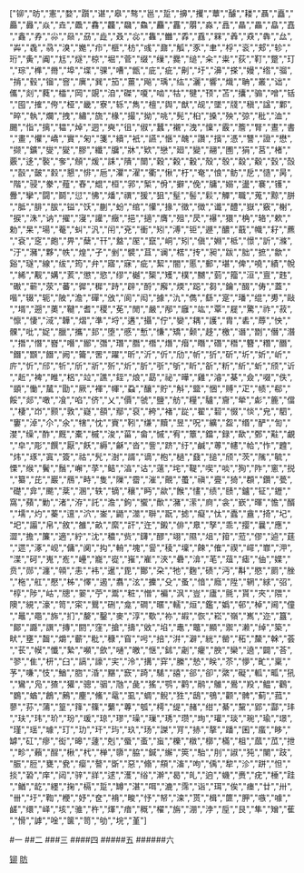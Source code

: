 ["铆","昉","憲","婺","躓","谌","皋","骜","邕","踅","擤","攫","蕈","醵","耧","聶","矗","厵","灥","焱","垚","飍","馫","龘","飝","鱻","麤","靐","朤","淼","譶","瞐","畾","皛","嚞","鑫","孨","尛","赑","刕","歮","叒","惢","雥","雦","掱","舙","槑","羴","猋","犇","厽","芔","毳","骉","溴","嬔","疖","榧","枋","彧","鼐","觚","豕","聿","桴","衮","郏","轸","珩","夤","阗","尪","燧","椋","堀","菅","缀","缫","爨","缒","籴","粜","荻","靪","蹩","玎","琮","榫","黹","埠","堞","骒","嘈","甑","庛","疵","劓","圩","濞","搽","嫚","绺","骝","掯","毂","镏","窨","廙","巽","笳","薑","飚","瑀","纮","灑","響","熾","聃","叢","诎","儶","剡","蕤","櫺","岡","覬","洎","磔","嗄","啮","牯","犍","顸","苫","攮","骟","噌","铦","囤","搉","侉","桠","畿","寮","轹","雋","檀","舆","猷","觇","墜","牋","稹","諡","鄴","晬","執","爛","拽","繡","旒","椽","撮","拗","咷","髡","桕","搡","殃","弶","秕","洫","颺","恉","摛","韫","焯","迵","奭","徂","俶","蠶","襯","洩","懍","霰","簷","腎","晝","書","畫","懼","嶠","實","匊","箋","續","衹","讌","愜","醜","讚","擯","憑","讐","證","懋","撷","鑛","燮","夑","膠","纖","牖","牀","欵","戀","廻","變","翮","圑","狷","莒","楮","覈","迻","褧","奓","頠","煖","誄","隤","闓","穀","糓","轂","殼","彀","縠","觳","瑴","嗀","瞉","皼","豰","懇","悱","巵","灈","濯","衢","愀","杅","奄","悢","鲂","戹","慥","昺","階","骎","豢","薤","舂","尡","桓","郛","椠","佾","擗","俛","牗","嫋","盪","褰","镬","釁","攣","闘","鬬","愆","怫","燔","禩","猨","狙","髽","髻","鬏","觶","職","蒐","黥","胼","胝","腓","胈","镒","饫","蒯","蚡","绾","懽","掾","徵","徴","谶","醴","嶽","竅","榭","捩","洙","讷","擢","寖","讙","癥","挹","擿","膺","殂","昃","襮","獧","桷","辂","欶","勅","杲","瑒","菴","虯","汎","闬","兗","衝","矧","溥","钜","遯","醲","蕺","幟","耔","藨","袞","窆","皰","畀","蘖","幵","盩","厔","竄","峒","矧","傎","婣","柢","憬","訢","滌","汙","瀦","夥","帙","煌","孑","剉","襞","苴","谰","楛","抟","昶","跋","胐","摭","歙","谿","璲","線","绂","筠","弁","寤","寐","疵","絜","闇","慝","郵","堪","俾","嘵","績","帨","絺","觏","媾","荄","懲","慾","缪","樾","榘","矱","樸","嬲","菿","籀","洹","亶","韪","礮","蕲","荥","蕃","徲","穉","跱","辟","酹","廨","煗","跽","芻","鑰","醊","俦","蓋","喈","辍","轭","陂","澹","磾","攽","阆","闳","據","氿","儁","繇","寔","璠","绲","旉","敺","壻","遡","薁","鞬","耆","稷","莬","閒","嚴","邴","廱","竑","覃","屣","驚","祚","菽","懔","悽","淢","韡","熠","準","埒","遘","攝","佇","孌","耦","護","胄","砉","蓐","怏","髁","吡","娖","臘","攜","邽","堕","慼","慙","慊","矯","颡","趍","檄","谮","㔆","僭","潛","撍","憯","嶜","噆","䣟","㣅","㻸","䐶","橬","熸","㿊","䁮","䃡","䅾","簪","糣","䤐","鐕","䫬","䭙","阙","籥","罟","躍","昕","沂","伒","劤","㠼","㹞","斫","圻","妡","岓","庍","忻","邤","㸫","斦","斨","歽","炘","肵","㪼","斪","盺","㪾","䉼","紤","蚚","颀","䜣","赾","裨","睢","梠","竝","譙","銍","烺","勗","祕","曄","雞","濬","棊","僉","啜","佚","顗","慟","檒","勖","厥","褌","㡓","蝨","釀","貯","斛","盬","悃","赙","疋","帻","郗","餒","郯","噉","飡","啗","侪","乂","價","虢","鹽","舫","糧","驢","齎","犖","虨","簏","儅","棲","岇","颢","敦","嶷","頟","鄢","裒","絝","褚","踨","翟","䂮","惙","惔","皃","駟","窶","淖","尒","氽","犗","忱","賨","靷","缣","黷","昱","呪","纊","盌","缗","酽","訇","漤","缲","酢","厩","橐","槭","浚","菑","畲","慽","宥","簟","鐺","録","歃","鄄","黈","覰","皁","彫","饌","厭","飫","縟","龢","沓","訾","跻","纡","鹹","蒪","幰","帢","怍","韙","炜","琢","寘","簽","祜","髠","澍","諝","谪","枹","檛","鼗","搥","颀","茨","隲","毓","慄","缑","鬢","鬚","嶰","莩","鲒","湻","诂","薳","垞","鞮","喫","啖","狥","阼","窻","捝","纂","芘","巖","鴈","畤","隻","隟","霤","漼","覿","蠆","禛","亹","猗","頵","鑽","甍","礎","弇","颸","棻","溷","轶","镝","穰","眄","歘","餱","㦎","绩","赜","鑪","钲","䥶","窩","蘋","勦","渚","洊","託","澹","鉤","蠁","歕","潴","潆","㢌","衾","嶔","暉","憺","醑","壖","灼","蓁","邅","泬","崟","鼯","澨","聨","翫","摅","癡","忲","蠹","盦","掎","圮","圯","譾","帛","敘","雒","畝","縻","訐","迕","鎩","俳","臮","孥","乖","撄","曩","應","澀","擔","簾","適","紵","沈","穠","赀","鑮","醪","翊","隰","俎","箝","蒞","僇","逌","莛","遝","涿","岘","傭","阒","抅","輈","塊","諐","稜","壈","餗","傕","禊","嶵","㠑","㳌","渫","砢","嵬","峞","㠥","巃","嵸","嶊","嵟","浹","礨","渰","芼","葅","瘧","伷","媟","贲","郧","瀍","顇","恚","袆","暹","毘","酇","朶","牠","麴","碛","沔","斠","愍","罽","脞","柂","舡","懕","柹","懌","遏","翥","泫","攈","殳","蚤","愔","廕","陞","辋","絿","弨","椁","陟","岵","牕","翣","苧","鬻","粧","憎","褊","沨","豈","廬","氈","貰","夾","隈","隩","絸","濠","笥","寀","鸎","硎","龛","磵","暱","轜","烜","鑑","嬀","邨","棹","阃","僮","鼂","黽","旆","扪","嫠","鑿","麥","淳","歜","祢","嘏","恢","崧","嶺","嶲","迩","簋","鄮","讔","譔","摶","閼","窪","搶","擣","敓","埳","鼃","鼈","顯","禦","濑","绰","築","畎","壅","齧","爝","蘄","粃","穅","窅","呺","掊","洴","澼","絖","罃","䄷","斄","榦","荟","苌","幙","懺","縶","嚬","歛","嗵","皦","惬","鉥","劌","癯","腴","欒","遶","闢","荅","翏","隹","枅","臼","謞","譹","宎","泠","搆","穽","縢","慹","眹","苶","懜","甿","稟","芧","嗛","忮","鰌","脗","涽","黮","窾","踦","騞","譆","郤","卻","綮","礙","軱","畖","犼","鸞","凫","猹","獾","骢","骃","虺","彘","猺","鹗","鹳","鹝","鵻","鷽","羖","鳁","鸛","鷃","蝤","鶬","鶊","麈","鯈","鼋","虱","蜩","鲵","狌","鴟","鴞","颧","髀","蓟","菰","蓼","荪","蒲","篁","箨","篠","蘩","蓴","瓠","樗","缇","赭","绀","綦","黧","郢","酃","玤","玞","玮","玠","玢","瑗","琼","璆","璪","璅","琇","瓒","珣","瓘","琰","琬","瑜","璟","瑾","瑶","璩","玎","玏","玕","玙","玖","玚","謋","肎","捇","摮","蹯","囷","䗪","眵","罅","矼","瘳","衒","暤","蘧","剋","蜃","蚉","䖟","櫟","橔","槨","樠","柤","蓏","苽","抴","畛","藾","酲","楸","杙","椫","隳","脇","鍼","繲","筴","駘","刖","諔","㹠","闉","跂","脤","脰","甕","㼜","瘿","謷","斲","惡","翛","頯","滀","呴","偊","犂","沴","跰","怛","掞","䂬","庠","闼","骍","牂","逑","濩","绤","澣","曷","癿","逈","蟣","赉","疣","棰","跬","䲡","龁","纆","掬","槅","踅","罇","湛","咡","漉","霈","诣","珥","俟","瘗","廿","卅","卌","圩","鞫","楩","妤","奁","褙","畯","忬","帑","滦","贳","楫","篚","胛","嗾","噱","鹾","缳","峄","垓","骓","杵","煇","瘖","穊","櫂","旃","淜","浡","垕","艮","隼","矰","萑","愲","謼","唫","箧","笥","劬","垸","堇"]


#一
##二
###三
####四
#####五
######六






[铆](https://baike.baidu.com/item/%E9%93%86)   [昉](https://baike.baidu.com/item/%E6%98%89)
